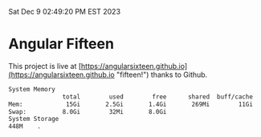 Sat Dec  9 02:49:20 PM EST 2023

# Angular Fifteen


This project is live at [https://angularsixteen.github.io](https://angularsixteen.github.io "fifteen!") thanks to Github.

```bash
System Memory
               total        used        free      shared  buff/cache   available
Mem:            15Gi       2.5Gi       1.4Gi       269Mi        11Gi        12Gi
Swap:          8.0Gi        32Mi       8.0Gi
System Storage
448M	.
```
```bash
